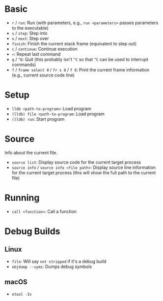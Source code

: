# Basic

- `r` / `run`: Run (with parameters, e.g., `run <parameters>` passes parameters to the executable)
- `s` / `step`: Step into
- `n` / `next`: Step over
- `finish`: Finish the current stack frame (equivalent to step out)
- `c` / `continue`: Continue execution
- `↩`: Repeat last command
- `q` / `^D`: Quit (this probably isn't `^C` so that `^C` can be used to interrupt commands)
- `f` / `frame select 0` / `fr s 0` / `f 0`: Print the current frame information (e.g., current source code line)

# Setup

- `lldb <path-to-program>`: Load program
- `(lldb) file <path-to-program`: Load program
- `(lldb) run`: Start program

# Source

Info about the current file.

- `source list`: Display source code for the current target process
- `source info` / `source info <file path>`: Display source line information for the current target process (this will show the full path to the current file)

# Running

- `call <function>`: Call a function

# Debug Builds

## Linux

- `file`: Will say `not stripped` if it's a debug build
- `objdump --syms`: Dumps debug symbols

## macOS

- `otool -Iv`
